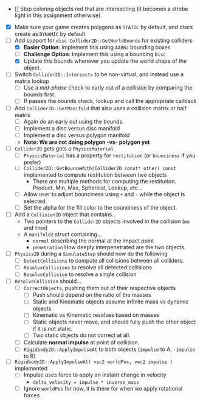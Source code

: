 - [] Stop coloring objects red that are intersecting (it becomes a strobe light in this assignment otherwise)
- [x] Make sure your game creates polygons as `STATIC` by default, and discs create as `DYNAMIC` by default
- [ ] Add support for `disc Collider2D::GetWorldBounds` for existing colliders
	- [x] **Easier Option**: Implement this using `AABB2` bounding boxes
    - [ ] **Challenge Option**: Implement this using a bounding `Disc`
    - [x] Update this bounds whenever you update the world shape of the object.
- [ ] Switch `Collider2D::Intersects` to be non-virtual, and instead use a matrix lookup
    - [ ] Use a *mid-phase* check to early out of a collision by comparing the bounds first.
    - [ ] If passes the bounds check, lookup and call the appropriate callback
- [ ] Add `Collider2D::GetManifold` that also uses a collision matrix or half matrix
    - [ ] Again do an early out using the bounds.
    - [ ] Implement a disc versus disc manifold
    - [ ] Implement a disc versus polygon manifold
    - **Note: We are not doing polygon -vs- polygon yet**
- [ ] `Collider2D` gets gets a `PhysicsMaterial`
    - [ ] `PhysicsMaterial` has a property for `restitution` (or `bounciness` if you prefer)
    - [ ] `Collider2D::GetBounceWith(Collider2D const* other) const` implemented to compute restitution between two objects
        - There are multiple methods for computing the restitution.  Product, Min, Max, Spherical, Lookup, etc...   
    - [ ] Allow user to adjust bounciness using `+` and `-` while the object is selected.
    - [ ] Set the alpha for the fill color to the counciness of the object.
- [ ] Add a `Collision2D` object that contains..
    - Two pointers to the `Collider2D` objects involved in the collision (`me` and `them`)
    - A `manifold2` struct containing...
      - `normal` describing the normal at the impact point
      - `penetration` How deeply interpenetrated are the two objects.
- [ ] `Physics2D` during a `SimulateStep` should now do the following
    - [ ] `DetectCollisions` to compute all collisions between all colliders.
    - [ ] `ResolveCollisions` to resolve all detected collisions
    - [ ] `ResolveCollision` to resolve a single collision
- [ ] `ResolveCollision` should...
    - [ ] `CorrectObjects`, pushing them out of their respective objects
        - [ ] Push should depend on the ratio of the masses
        - [ ] Static and Kinematic objects assume infinite mass vs dynamic objects
        - [ ] Kinematic vs Kinematic resolves based on masses
        - [ ] Static objects never move, and should fully push the other object if it is not static.
        - [ ] Two static objects do not correct at all.
    - [ ] Calculate **normal impulse** at point of collision. 
    - [ ] `Rigidbody2D::ApplyImpulseAt` to both objects (`impulse` to A, `-impulse` to B)
- [ ] `Rigidbody2D::ApplyImpulseAt( vec2 worldPos, vec2 impulse )` implemented
    - [ ] Impulse uses force to apply an instant change in velocity
        - `delta_velocity = impulse * inverse_mass`
    - [ ] Ignore `worldPos` for now, it is there for when we apply rotational forces